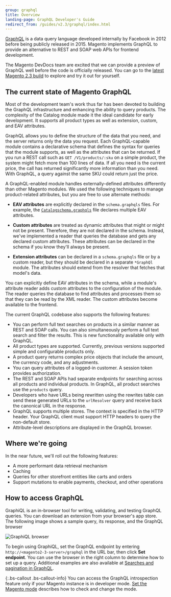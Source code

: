 ```yaml
---
group: graphql
title: Overview
landing-page: GraphQL Developer's Guide
redirect_from: /guides/v2.3/graphql/index.html
---
```


[GraphQL](http://graphql.org/) is a data query language developed internally by Facebook in 2012 before being publicly released in 2015. Magento implements GraphQL to provide an alternative to REST and SOAP web APIs for frontend development.

The Magento DevDocs team are excited that we can provide a preview of GraphQL well before the code is officially released. You can go to the [latest Magento 2.3 build]({{site.mage2300url}}app/code/Magento) to explore and try it out for yourself.

## The current state of Magento GraphQL

Most of the development team's work thus far has been devoted to building the GraphQL infrastructure and enhancing the ability to query products. The complexity of the Catalog module made it the ideal candidate for early development. It supports all product types as well as extension, custom, and EAV attributes.

GraphQL allows you to define the structure of the data that you need, and the server returns only the data you request. Each GraphQL-capable module contains a declarative schema that defines the syntax for queries that the module supports, as well as the attributes that can be returned. If you run a REST call such as `GET /V1/products/:sku` on a simple product, the system might fetch more than 100 lines of data. If all you need is the current price, the call has returned significantly more information than you need. With GraphQL, a query against the same SKU could return just the price.

A GraphQL-enabled module handles externally-defined attributes differently than other Magento modules. We used the following techniques to manage product-related attributes, but you are free to use alternate methods:

* **EAV attributes** are explicitly declared in the `schema.graphqls` files.
  For example, the [`Catalogschema.graphqls`]({{site.mage2300url}}app/code/Magento/CatalogGraphQl/etc/schema.graphqls) file declares multiple EAV attributes.

* **Custom attributes** are treated as dynamic attributes that might or might not be present. Therefore, they are not declared in the schema. Instead, we've implemented a reader that queries the database and gets any declared custom attributes. These attributes can be declared in the schema if you know they'll always be present.

* **Extension attributes** can be declared in a `schema.graphqls` file or by a custom reader, but they should be declared in a separate `*GraphQl` module. The attributes should extend from the resolver that fetches that model's data.

You can explicitly define EAV attributes in the schema, while a module's attribute reader adds custom attributes to the configuration of the module. The reader queries the database to find attributes and processes them so that they can be read by the XML reader. The custom attributes become available to the frontend.

The current GraphQL codebase also supports the following features:

* You can perform full text searches on products in a similar manner as REST and SOAP calls. You can also simultaneously perform a full text search and filter the results. This is new functionality available only with GraphQL.
* All product types are supported. Currently, previous versions supported simple and configurable products only.
* A product query returns complex price objects that include the amount, the currency code, and any adjustments.
* You can query attributes of a logged-in customer. A session token provides authorization.
* The REST and SOAP APIs had separate endpoints for searching across all products and individual products. In GraphQL, all product searches use the `products` query.
* Developers who have URLs being rewritten using the rewrites table can send these generated URLs to the `urlResolver` query and receive back the canonical URL in the response.
* GraphQL supports multiple stores. The context is specified in the HTTP header.  Your GraphQL client must support HTTP headers to query the non-default store.
* Attribute-level descriptions are displayed in the GraphQL browser.

## Where we're going

In the near future, we'll roll out the following features:

* A more performant data retrieval mechanism
* Caching
* Queries for other storefront entities like carts and orders
* Support mutations to enable payments, checkout, and other operations

## How to access GraphQL

GraphiQL is an in-browser tool for writing, validating, and testing GraphQL queries. You can download an extension from your browser's app store. The following image shows a sample query, its response, and the GraphQL browser

![GraphiQL browser]({{page.baseurl}}/graphql/images/graphql-browser.png)

To begin using GraphiQL, set the GraphQL endpoint by entering `http://<magento2-3-server>/graphql` in the URL bar, then click **Set endpoint**. You can use the browser in the right column to determine how to set up a query. Additional examples are also available at [Searches and pagination in GraphQL]({{page.baseurl}}/graphql/implementation/search-pagination.html).

{:.bs-callout .bs-callout-info}
You can access the GraphQL introspection feature only if your Magento instance is in developer mode. [Set the Magento mode]({{page.baseurl}}/configure/command-line/set-magento-mode.html) describes how to check and change the mode.

